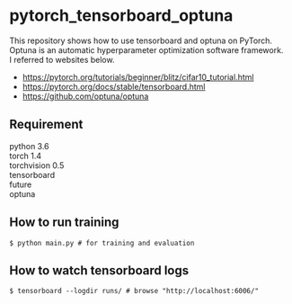 # pytorch_tensorboard_optuna

This repository shows how to use tensorboard and optuna on PyTorch.  
Optuna is an automatic hyperparameter optimization software framework.  
I referred to websites below.  
* https://pytorch.org/tutorials/beginner/blitz/cifar10_tutorial.html  
* https://pytorch.org/docs/stable/tensorboard.html  
* https://github.com/optuna/optuna  

## Requirement
python 3.6  
torch 1.4  
torchvision 0.5  
tensorboard  
future  
optuna  

## How to run training
```
$ python main.py # for training and evaluation
```

## How to watch tensorboard logs
```
$ tensorboard --logdir runs/ # browse "http://localhost:6006/"
```
